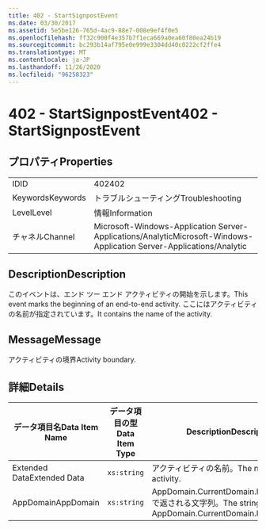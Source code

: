 ```yaml
---
title: 402 - StartSignpostEvent
ms.date: 03/30/2017
ms.assetid: 5e5be126-765d-4ac9-88e7-008e9ef4f0e5
ms.openlocfilehash: ff32c900f4e357b7f1eca669a0ea60f80ea24b19
ms.sourcegitcommit: bc293b14af795e0e999e3304dd40c0222cf2ffe4
ms.translationtype: MT
ms.contentlocale: ja-JP
ms.lasthandoff: 11/26/2020
ms.locfileid: "96258323"
---
```

# <a name="402---startsignpostevent"></a><span data-ttu-id="581e3-102">402 - StartSignpostEvent</span><span class="sxs-lookup"><span data-stu-id="581e3-102">402 - StartSignpostEvent</span></span>

## <a name="properties"></a><span data-ttu-id="581e3-103">プロパティ</span><span class="sxs-lookup"><span data-stu-id="581e3-103">Properties</span></span>  
  
|||  
|-|-|  
|<span data-ttu-id="581e3-104">ID</span><span class="sxs-lookup"><span data-stu-id="581e3-104">ID</span></span>|<span data-ttu-id="581e3-105">402</span><span class="sxs-lookup"><span data-stu-id="581e3-105">402</span></span>|  
|<span data-ttu-id="581e3-106">Keywords</span><span class="sxs-lookup"><span data-stu-id="581e3-106">Keywords</span></span>|<span data-ttu-id="581e3-107">トラブルシューティング</span><span class="sxs-lookup"><span data-stu-id="581e3-107">Troubleshooting</span></span>|  
|<span data-ttu-id="581e3-108">Level</span><span class="sxs-lookup"><span data-stu-id="581e3-108">Level</span></span>|<span data-ttu-id="581e3-109">情報</span><span class="sxs-lookup"><span data-stu-id="581e3-109">Information</span></span>|  
|<span data-ttu-id="581e3-110">チャネル</span><span class="sxs-lookup"><span data-stu-id="581e3-110">Channel</span></span>|<span data-ttu-id="581e3-111">Microsoft-Windows-Application Server-Applications/Analytic</span><span class="sxs-lookup"><span data-stu-id="581e3-111">Microsoft-Windows-Application Server-Applications/Analytic</span></span>|  
  
## <a name="description"></a><span data-ttu-id="581e3-112">Description</span><span class="sxs-lookup"><span data-stu-id="581e3-112">Description</span></span>  

 <span data-ttu-id="581e3-113">このイベントは、エンド ツー エンド アクティビティの開始を示します。</span><span class="sxs-lookup"><span data-stu-id="581e3-113">This event marks the beginning of an end-to-end activity.</span></span> <span data-ttu-id="581e3-114">ここにはアクティビティの名前が指定されています。</span><span class="sxs-lookup"><span data-stu-id="581e3-114">It contains the name of the activity.</span></span>  
  
## <a name="message"></a><span data-ttu-id="581e3-115">Message</span><span class="sxs-lookup"><span data-stu-id="581e3-115">Message</span></span>  

 <span data-ttu-id="581e3-116">アクティビティの境界</span><span class="sxs-lookup"><span data-stu-id="581e3-116">Activity boundary.</span></span>  
  
## <a name="details"></a><span data-ttu-id="581e3-117">詳細</span><span class="sxs-lookup"><span data-stu-id="581e3-117">Details</span></span>  
  
|<span data-ttu-id="581e3-118">データ項目名</span><span class="sxs-lookup"><span data-stu-id="581e3-118">Data Item Name</span></span>|<span data-ttu-id="581e3-119">データ項目の型</span><span class="sxs-lookup"><span data-stu-id="581e3-119">Data Item Type</span></span>|<span data-ttu-id="581e3-120">Description</span><span class="sxs-lookup"><span data-stu-id="581e3-120">Description</span></span>|  
|--------------------|--------------------|-----------------|  
|<span data-ttu-id="581e3-121">Extended Data</span><span class="sxs-lookup"><span data-stu-id="581e3-121">Extended Data</span></span>|`xs:string`|<span data-ttu-id="581e3-122">アクティビティの名前。</span><span class="sxs-lookup"><span data-stu-id="581e3-122">The name of the activity.</span></span>|  
|<span data-ttu-id="581e3-123">AppDomain</span><span class="sxs-lookup"><span data-stu-id="581e3-123">AppDomain</span></span>|`xs:string`|<span data-ttu-id="581e3-124">AppDomain.CurrentDomain.FriendlyName で返される文字列。</span><span class="sxs-lookup"><span data-stu-id="581e3-124">The string returned by AppDomain.CurrentDomain.FriendlyName.</span></span>|
